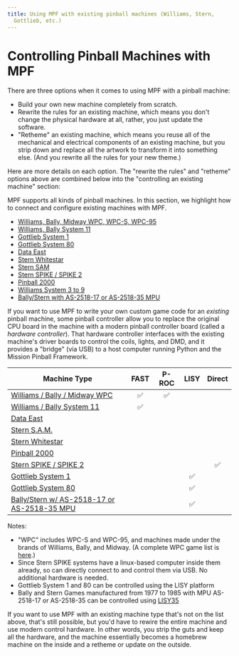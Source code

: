 ```yaml
---
title: Using MPF with existing pinball machines (Williams, Stern,
  Gottlieb, etc.)
---
```


# Controlling Pinball Machines with MPF

There are three options when it comes to using MPF with a pinball
machine:

* Build your own new machine completely from scratch.
* Rewrite the rules for an existing machine, which means you don't
    change the physical hardware at all, rather, you just update the
    software.
* "Retheme" an existing machine, which means you reuse all of the
    mechanical and electrical components of an existing machine, but you
    strip down and replace all the artwork to transform it into
    something else. (And you rewrite all the rules for your new theme.)

Here are more details on each option. The "rewrite the rules" and
"retheme" options above are combined below into the "controlling an
existing machine" section:

MPF supports all kinds of pinball machines. In this section, we
highlight how to connect and configure existing machines with MPF.

* [Williams, Bally, Midway WPC, WPC-S, WPC-95](wpc.md)
* [Williams, Bally System 11](system11.md)
* [Gottlieb System 1](gottlieb_system1.md)
* [Gottlieb System 80](gottlieb_system80.md)
* [Data East](data_east.md)
* [Stern Whitestar](whitestar.md)
* [Stern SAM](sam.md)
* [Stern SPIKE / SPIKE 2](spike.md)
* [Pinball 2000](pinball2000.md)
* [Williams System 3 to 9](williams_system3_to_9.md)
* [Bally/Stern with AS-2518-17 or AS-2518-35 MPU](bally_stern_as_2518.md)

If you want to use MPF to write your own custom game code for an
*existing* pinball machine, some pinball controller allow you to replace the original
CPU board in the machine with a modern pinball controller board (called
a *hardware controller*). That hardware controller interfaces with
the existing machine's driver boards to control the coils, lights, and
DMD, and it provides a "bridge" (via USB) to a host computer running
Python and the Mission Pinball Framework.

| Machine Type                                                                         | FAST | P-ROC       | LISY | Direct |
|--------------------------------------------------------------------------------------|:----:|:-----------:|:----:|:------:|
| [Williams / Bally / Midway WPC](wpc.md)                | :white_check_mark: | :white_check_mark: | |  |
| [Williams / Bally System 11](system11.md)              | :white_check_mark: |      |        |
| [Data East](data_east.md)                              |      |             |      |        |
| [Stern S.A.M.](sam.md)                                 |      |             |      |        |
| [Stern Whitestar](whitestar.md)                        |      |             |      |        |
| [Pinball 2000](pinball2000.md)                         |      |             |      |        |
| [Stern SPIKE / SPIKE 2](spike.md)                      |      |             |      | :white_check_mark: |
| [Gottlieb System 1](gottlieb_system1.md)               |      |             | :white_check_mark: |        |
| [Gottlieb System 80](gottlieb_system80.md)             |      |             | :white_check_mark: |        |
| [Bally/Stern w/ AS-2518-17 or AS-2518-35 MPU](bally_stern_as_2518.md) | |   | :white_check_mark: |        |

Notes:

* "WPC" includes WPC-S and WPC-95, and machines made under the
    brands of Williams, Bally, and Midway. (A complete WPC game list is
    [here](http://www.pinwiki.com/wiki/index.php?title=Williams_WPC#Game_List).)
* Since Stern SPIKE systems have a linux-based computer inside them
    already, so can directly connect to and control them via USB. No additional hardware is needed.
* Gottlieb System 1 and 80 can be controlled using the
    LISY platform
* Bally and Stern Games manufactured from 1977 to 1985 with MPU
    AS-2518-17 or AS-2518-35 can be controlled using
    [LISY35](../hardware/lisy/index.md)

If you want to use MPF with an existing machine type that's not on the
list above, that's still possible, but you'd have to rewire the entire
machine and use modern control hardware. In other words, you strip the
guts and keep all the hardware, and the machine essentially becomes a
homebrew machine on the inside and a retheme or update on the outside.
